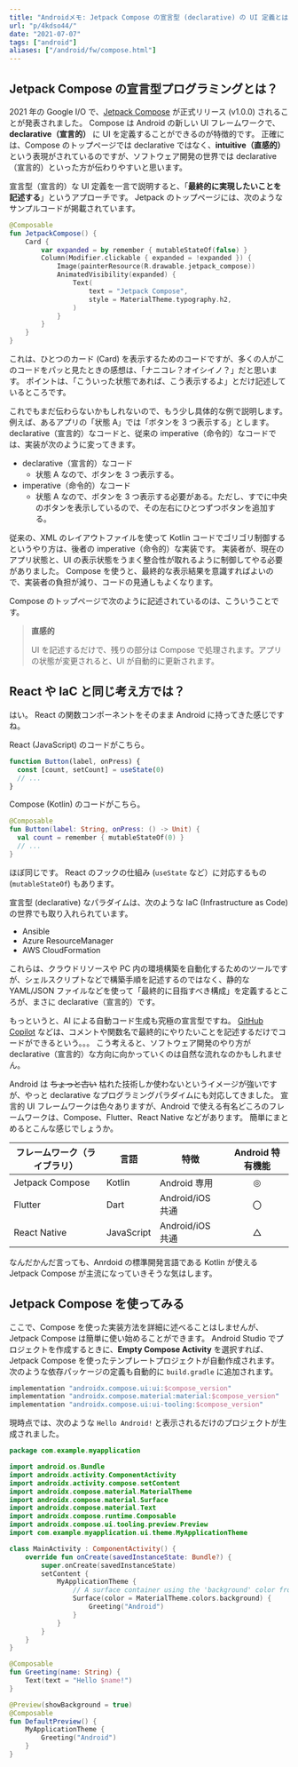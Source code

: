 ```yaml
---
title: "Androidメモ: Jetpack Compose の宣言型 (declarative) の UI 定義とは？"
url: "p/4kdso44/"
date: "2021-07-07"
tags: ["android"]
aliases: ["/android/fw/compose.html"]
---
```


Jetpack Compose の宣言型プログラミングとは？
----

2021 年の Google I/O で、[Jetpack Compose](https://developer.android.com/jetpack/compose?hl=ja) が正式リリース (v1.0.0) されることが発表されました。
Compose は Android の新しい UI フレームワークで、__declarative（宣言的）__ に UI を定義することができるのが特徴的です。
正確には、Compose のトップページでは declarative ではなく、__intuitive（直感的）__ という表現がされているのですが、ソフトウェア開発の世界では declarative（宣言的）といった方が伝わりやすいと思います。

宣言型（宣言的）な UI 定義を一言で説明すると、「__最終的に実現したいことを記述する__」というアプローチです。
Jetpack のトップページには、次のようなサンプルコードが掲載されています。

```kotlin
@Composable
fun JetpackCompose() {
    Card {
        var expanded = by remember { mutableStateOf(false) }
        Column(Modifier.clickable { expanded = !expanded }) {
            Image(painterResource(R.drawable.jetpack_compose))
            AnimatedVisibility(expanded) {
                Text(
                    text = "Jetpack Compose",
                    style = MaterialTheme.typography.h2,
                )
            }
        }
    }
}
```

これは、ひとつのカード (Card) を表示するためのコードですが、多くの人がこのコードをパッと見たときの感想は、「ナニコレ？オイシイノ？」だと思います。
ポイントは、「こういった状態であれば、こう表示するよ」とだけ記述しているところです。

これでもまだ伝わらないかもしれないので、もう少し具体的な例で説明します。
例えば、あるアプリの「状態 A」では「ボタンを 3 つ表示する」とします。
declarative（宣言的）なコードと、従来の imperative（命令的）なコードでは、実装が次のように変ってきます。

- declarative（宣言的）なコード
    - 状態 A なので、ボタンを 3 つ表示する。
- imperative（命令的）なコード
    - 状態 A なので、ボタンを 3 つ表示する必要がある。ただし、すでに中央のボタンを表示しているので、その左右にひとつずつボタンを追加する。

従来の、XML のレイアウトファイルを使って Kotlin コードでゴリゴリ制御するというやり方は、後者の imperative（命令的）な実装です。
実装者が、現在のアプリ状態と、UI の表示状態をうまく整合性が取れるように制御してやる必要がありました。
Compose を使うと、最終的な表示結果を意識すればよいので、実装者の負担が減り、コードの見通しもよくなります。

Compose のトップページで次のように記述されているのは、こういうことです。

> <b>直感的</b>
>
> UI を記述するだけで、残りの部分は Compose で処理されます。アプリの状態が変更されると、UI が自動的に更新されます。


React や IaC と同じ考え方では？
----

はい。
React の関数コンポーネントをそのまま Android に持ってきた感じですね。

React (JavaScript) のコードがこちら。

```javascript
function Button(label, onPress) {
  const [count, setCount] = useState(0)
  // ...
}
```

Compose (Kotlin) のコードがこちら。

```kotlin
@Composable
fun Button(label: String, onPress: () -> Unit) {
  val count = remember { mutableStateOf(0) }
  // ...
}
```

ほぼ同じです。
React のフックの仕組み (`useState` など）に対応するもの (`mutableStateOf`) もあります。

宣言型 (declarative) なパラダイムは、次のような IaC (Infrastructure as Code) の世界でも取り入れられています。

- Ansible
- Azure ResourceManager
- AWS CloudFormation

これらは、クラウドリソースや PC 内の環境構築を自動化するためのツールですが、シェルスクリプトなどで構築手順を記述するのではなく、静的な YAML/JSON ファイルなどを使って「最終的に目指すべき構成」を定義するところが、まさに declarative（宣言的）です。

もっというと、AI による自動コード生成も究極の宣言型ですね。
[GitHub Copilot](https://copilot.github.com/) などは、コメントや関数名で最終的にやりたいことを記述するだけでコードができるという。。。
こう考えると、ソフトウェア開発のやり方が declarative（宣言的）な方向に向かっていくのは自然な流れなのかもしれません。

Android は ~~ちょっと古い~~ 枯れた技術しか使わないというイメージが強いですが、やっと declarative なプログラミングパラダイムにも対応してきました。
宣言的 UI フレームワークは色々ありますが、Android で使える有名どころのフレームワークは、Compose、Flutter、React Native などがあります。
簡単にまとめるとこんな感じでしょうか。

| フレームワーク（ライブラリ） | 言語 | 特徴 | Android 特有機能 |
| ---- | ---- | ---- | :--: |
| Jetpack Compose | Kotlin | Android 専用 | ◎ |
| Flutter | Dart | Android/iOS 共通 | 〇 |
| React Native | JavaScript | Android/iOS 共通 | △ |

なんだかんだ言っても、Anrdoid の標準開発言語である Kotlin が使える Jetpack Compose が主流になっていきそうな気はします。


Jetpack Compose を使ってみる
----

ここで、Compose を使った実装方法を詳細に述べることはしませんが、Jetpack Compose は簡単に使い始めることができます。
Android Studio でプロジェクトを作成するときに、__Empty Compose Activity__ を選択すれば、Jetpack Compose を使ったテンプレートプロジェクトが自動作成されます。
次のような依存パッケージの定義も自動的に `build.gradle` に追加されます。

```groovy
implementation "androidx.compose.ui:ui:$compose_version"
implementation "androidx.compose.material:material:$compose_version"
implementation "androidx.compose.ui:ui-tooling:$compose_version"
```

現時点では、次のような `Hello Android!` と表示されるだけのプロジェクトが生成されました。

```kotlin
package com.example.myapplication

import android.os.Bundle
import androidx.activity.ComponentActivity
import androidx.activity.compose.setContent
import androidx.compose.material.MaterialTheme
import androidx.compose.material.Surface
import androidx.compose.material.Text
import androidx.compose.runtime.Composable
import androidx.compose.ui.tooling.preview.Preview
import com.example.myapplication.ui.theme.MyApplicationTheme

class MainActivity : ComponentActivity() {
    override fun onCreate(savedInstanceState: Bundle?) {
        super.onCreate(savedInstanceState)
        setContent {
            MyApplicationTheme {
                // A surface container using the 'background' color from the theme
                Surface(color = MaterialTheme.colors.background) {
                    Greeting("Android")
                }
            }
        }
    }
}

@Composable
fun Greeting(name: String) {
    Text(text = "Hello $name!")
}

@Preview(showBackground = true)
@Composable
fun DefaultPreview() {
    MyApplicationTheme {
        Greeting("Android")
    }
}
```

